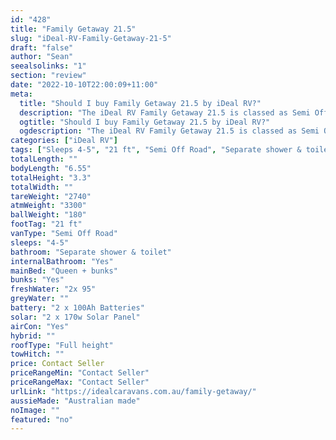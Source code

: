 ```yaml
---
id: "428"
title: "Family Getaway 21.5"
slug: "iDeal-RV-Family-Getaway-21-5"
draft: "false"
author: "Sean"
seealsolinks: "1"
section: "review"
date: "2022-10-10T22:00:09+11:00"
meta:
  title: "Should I buy Family Getaway 21.5 by iDeal RV?"
  description: "The iDeal RV Family Getaway 21.5 is classed as Semi Off Road, and sleeps 4-5 people. It is Australian made and comes in at 21 ft. It generally has Separate shower & toilet."
  ogtitle: "Should I buy Family Getaway 21.5 by iDeal RV?"
  ogdescription: "The iDeal RV Family Getaway 21.5 is classed as Semi Off Road, and sleeps 4-5 people. It is Australian made and comes in at 21 ft. It generally has Separate shower & toilet."
categories: ["iDeal RV"]
tags: ["Sleeps 4-5", "21 ft", "Semi Off Road", "Separate shower & toilet", "Full height", "Price Unknown", "Australian made"]
totalLength: ""
bodyLength: "6.55"
totalHeight: "3.3"
totalWidth: ""
tareWeight: "2740"
atmWeight: "3300"
ballWeight: "180"
footTag: "21 ft"
vanType: "Semi Off Road"
sleeps: "4-5"
bathroom: "Separate shower & toilet"
internalBathroom: "Yes"
mainBed: "Queen + bunks"
bunks: "Yes"
freshWater: "2x 95"
greyWater: ""
battery: "2 x 100Ah Batteries"
solar: "2 x 170w Solar Panel"
airCon: "Yes"
hybrid: ""
roofType: "Full height"
towHitch: ""
price: Contact Seller
priceRangeMin: "Contact Seller"
priceRangeMax: "Contact Seller"
urlLink: "https://idealcaravans.com.au/family-getaway/"
aussieMade: "Australian made"
noImage: ""
featured: "no"
---
```

